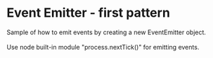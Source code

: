 <h1>Event Emitter - first pattern</h1>

<p>
Sample of how to emit events by creating a new EventEmitter object.
<br><br>
Use node built-in module "process.nextTick()" for emitting events.
</p>